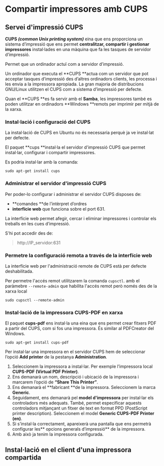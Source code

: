 # Compartir impressores amb CUPS

## Servei d'impressió CUPS

**CUPS _(common Unix printing system)_** eina que ens proporciona un sistema d’impressió que ens permet **centralitzar, compartir i gestionar impressores** instal·lades en una màquina que fa les tasques de servidor d’impressió.

Permet que un ordinador actuï com a servidor d’impressió.

Un ordinador que executa el **CUPS **actua com un servidor que pot acceptar tasques d’impressió des d’altres ordinadors clients, les processa i les envia a la impressora apropiada.
La gran majoria de distribucions GNU/Linux utilitzen el CUPS com a sistema d’impressió per defecte.

Quan el **CUPS **es fa servir amb el **Samba**, les impressores també es poden utilitzar en ordinadors **Windows **remots per imprimir per mitjà de la xarxa.


### Instal·lació i configuració del CUPS

La instal·lació de CUPS en Ubuntu no és necessaria perquè ja ve instal·lat per defecte. 

El paquet **cups **instal·la el servidor d'impressió CUPS que permet instal·lar, configurar i compartir impressores. 

Es podria instal·lar amb la comanda:

`sudo apt-get install cups`

### Administrar el servidor d'impressió CUPS

Per poder-lo configurar i administrar el servidor CUPS disposes de:
* **comandes **de l’intèrpret d’ordres
* **interfície web** que funciona sobre el port 631.
  
La interfície web permet afegir, cercar i eliminar impressores i controlar els treballs en les cues d’impressió.

S'hi pot accedir des de:
> http://IP_servidor:631

### Permetre la configuració remota a través de la interfície web

La interfície web per l'administració remote de CUPS està per defecte deshabilitada. 

Per permetre l'accés remot utilitzarem la comanda `cupsctl`.
amb el paràmebre `--remote-admin` que habilita l'accés remot però només des de la xarxa local

`sudo cupsctl --remote-admin`

### Instal·lació de la impressora CUPS-PDF en xarxa

El paquet **cups-pdf** ens instal·la una eina que ens permet crear fitxers PDF a partir del CUPS, com si fos una impressora. És similar al PDFCreator del Windows.

`sudo apt-get install cups-pdf`

Per instal·lar una impressora en el servidor CUPS hem de seleccionar l’opció **Add printer** de la pestanya **Administration**.

1. Seleccionem la impressora a instal·lar. Per exemple l’impressora local **CUPS-PDF (Virtual PDF Printer)**.
2. Ens demanarà un nom, descripció i ubicació de la impressora i marcarem l’opció de **“Share This Printer”**.
3. Ens demanarà el **fabricant **de la impressora. Seleccionem la marca **Generic**.
4. Seguidament, ens demanarà pel **model d'impressora** per instal·lar els controladors més adequats. 
També, permet especificar aquests controladors mitjançant un fitxer de text en format PPD (PostScript printer description).
Seleccionem el model **Generic CUPS-PDF Printer (en)**.
5. Si s’instal·la correctament, apareixerà una pantalla que ens permetrà configurar les** opcions generals d’impressió** de la impressora.
6. Amb això ja tenim la impressora configurada.




## Instal·lació en el client d'una impressora compartida



